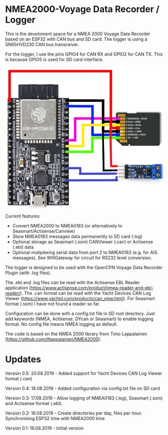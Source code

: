 # NMEA2000-Voyage Data Recorder / Logger

This is the develoment space for a NMEA 2000 Voyage Data Recorder based on an ESP32 with CAN bus and SD card.
The logger is using a SN65HVD230 CAN bus transceiver. 

For the logger, I use the pins GPIO4 for CAN RX and GPIO2 for CAN TX. This is because GPIO5 is used for SD card interface.

![SD card pins](https://github.com/AK-Homberger/NMEA2000-VoyageDataRecorder/blob/master/ESP32-SD.png)

Current features:

- Convert NMEA2000 to NMEA0183 (or alternatively to Seasmart/Actisense/Canview)
- Store NMEA0183 messages data permanently to SD card (.log)
- Optional storage as Seasmart (.ssm) CANViewer (.can) or Actisense (.ebl) data
- Optional mutiplexing serial data from port 2 to NMEA0183 (e.g. for AIS messages). See WifiGateway for circuit for RS232 level conversion.


The logger is designed to be used with the OpenCPN Voyage Data Recorder Plugin (with .log files).

The .ebl and .log files can be read with the Actisense EBL Reader application (https://www.actisense.com/product/nmea-reader-and-ebl-reader/). The .can format can be read with the Yacht Devices CAN Log Viewer (https://www.yachtd.com/products/can_view.html). For Seasmart format (.ssm) I have not found a reader so far.

Configuration can be done with a config.txt file in SD root directory. Just add keywords (NMEA, Actisense, DYcan or Seasmart) to enable logging format. No config file means NMEA logging as default.

The code is based on the NMEA 2000 library from Timo Lappalainen (https://github.com/ttlappalainen/NMEA2000).

# Updates
Version 0.5: 20.08.2019 - Added support for Yacht Devices CAN Log Viewer format (.can)

Version 0.4: 18.08.2019 - Added configuration via config.txt file on SD card

Version 0.3: 17.08.2019 - Allow logging of NMEA0183 (.log), Seasmart (.ssm) and Actisense format (.ebl).

Version 0.2: 16.08.2019 - Create directories per day, files per hour. Synchronising ESP32 time with NMEA2000 time

Version 0.1: 16.08.2019 - Initial version


